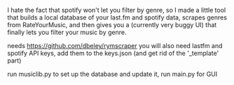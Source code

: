 I hate the fact that spotify won't let you filter by genre, so I made a little tool that builds a local database of your last.fm and spotify data, scrapes genres from RateYourMusic, and then gives you a (currently very buggy UI) that finally lets you filter your music by genre.

needs https://github.com/dbeley/rymscraper
you will also need lastfm and spotify API keys, add them to the keys.json (and get rid of the '\_template' part)

run musiclib.py to set up the database and update it, run main.py for GUI
